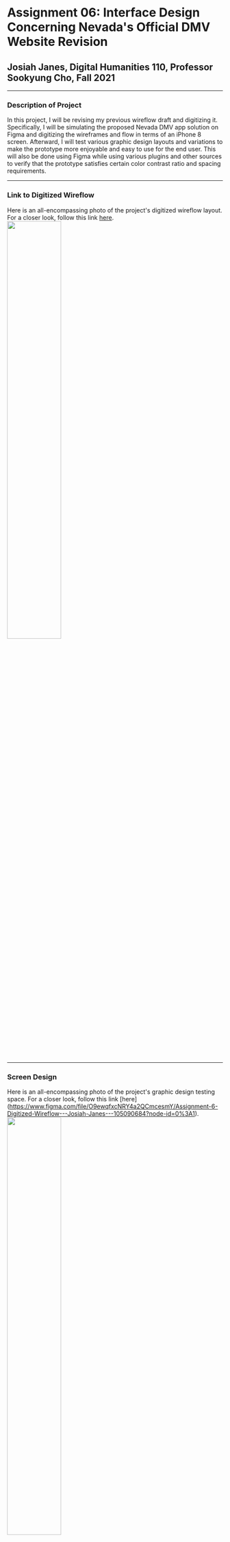 # Assignment 06: Interface Design Concerning Nevada's Official DMV Website Revision

## Josiah Janes, Digital Humanities 110, Professor Sookyung Cho, Fall 2021

---

### Description of Project
In this project, I will be revising my previous wireflow draft and digitizing it. Specifically, I will be simulating the proposed Nevada DMV app solution on Figma and digitizing the wireframes and flow in terms of an iPhone 8 screen. Afterward, I will test various graphic design layouts and variations to make the prototype more enjoyable and easy to use for the end user. This will also be done using Figma while using various plugins and other sources to verify that the prototype satisfies certain color contrast ratio and spacing requirements.

---

### Link to Digitized Wireflow
Here is an all-encompassing photo of the project's digitized wireflow layout. For a closer look, follow this link [here](https://www.figma.com/file/O9ewqfxcNRY4a2QCmcesmY/Assignment-6-Digitized-Wireflow---Josiah-Janes---105090684?node-id=0%3A1).
<img src="https://joxiah1.github.io/DH110-JosiahJanes/a6wireflowpic.png" width="50%">

---

### Screen Design
Here is an all-encompassing photo of the project's graphic design testing space. For a closer look, follow this link [here] (https://www.figma.com/file/O9ewqfxcNRY4a2QCmcesmY/Assignment-6-Digitized-Wireflow---Josiah-Janes---105090684?node-id=0%3A1).
<img src="https://joxiah1.github.io/DH110-JosiahJanes/a6designprocesspic.png" width="50%">
#### Layout Test to Ensure Proper Spacing
#### Three Typographic Variations
#### Three Shape Variations
#### Two Color Schemes

---

### Impression Test
#### Video Recording
#### Summary of Findings

---

### Accessibility (Color-Contrast) Check
#### Ensuring Accessibility at WCAG2.0 AA level

---

### Design System
#### Summary of Graphic Design
TYPEFACE FAMILY + SIZE
COLOR SCHEME: BACKGROUND, PRIMARY (DEFAULT TEXT), FOCUS (EX. BUTTON)
LAYOUT GRID + SPACING
#### Description of Graphical Interface Design Choices

---
